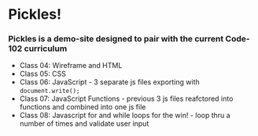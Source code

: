 # Pickles!
### Pickles is a demo-site designed to pair with the current Code-102 curriculum
- Class 04: Wireframe and HTML
- Class 05: CSS
- Class 06: JavaScript - 3 separate js files exporting with `document.write();`
- Class 07: JavaScript Functions - previous 3 js files reafctored into functions and combined into one js file
- Class 08: Javascript for and while loops for the win! - loop thru a number of times and validate user input

